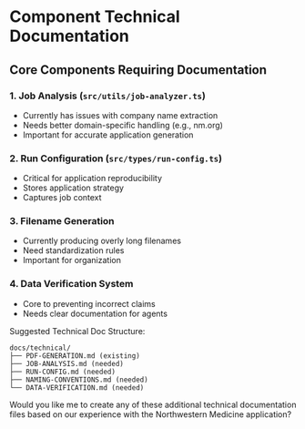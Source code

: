 # Component Technical Documentation

## Core Components Requiring Documentation

### 1. Job Analysis (`src/utils/job-analyzer.ts`)
- Currently has issues with company name extraction
- Needs better domain-specific handling (e.g., nm.org)
- Important for accurate application generation

### 2. Run Configuration (`src/types/run-config.ts`)
- Critical for application reproducibility
- Stores application strategy
- Captures job context

### 3. Filename Generation
- Currently producing overly long filenames
- Need standardization rules
- Important for organization

### 4. Data Verification System
- Core to preventing incorrect claims
- Needs clear documentation for agents

Suggested Technical Doc Structure:
```
docs/technical/
├── PDF-GENERATION.md (existing)
├── JOB-ANALYSIS.md (needed)
├── RUN-CONFIG.md (needed)
├── NAMING-CONVENTIONS.md (needed)
└── DATA-VERIFICATION.md (needed)
```

Would you like me to create any of these additional technical documentation files based on our experience with the Northwestern Medicine application?
